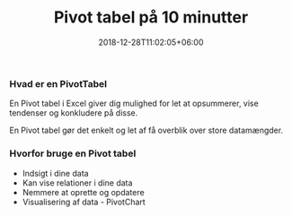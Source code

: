 ﻿---
title: "Pivot tabel på 10 minutter"
date: 2018-12-28T11:02:05+06:00
icon: "ti-direction" # themify icon pack : https://themify.me/themify-icons
description: "Forstå Excel Pivot tabeller på kun 10 minutter"
# type dont remove or customize
type : "kursus"
---


### Hvad er en PivotTabel
En Pivot tabel i Excel giver dig mulighed for let at opsummerer, vise tendenser og konkludere på disse. 

En Pivot tabel gør det enkelt og let af få overblik over store datamængder.

### Hvorfor bruge en Pivot tabel
- Indsigt i dine data
- Kan vise relationer i dine data
- Nemmere at oprette og opdatere
- Visualisering af data - PivotChart



